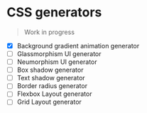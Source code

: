 # CSS generators

> Work in progress

- [x] Background gradient animation generator
- [ ] Glassmorphism UI generator
- [ ] Neumorphism UI generator
- [ ] Box shadow generator
- [ ] Text shadow generator
- [ ] Border radius generator
- [ ] Flexbox Layout generator
- [ ] Grid Layout generator